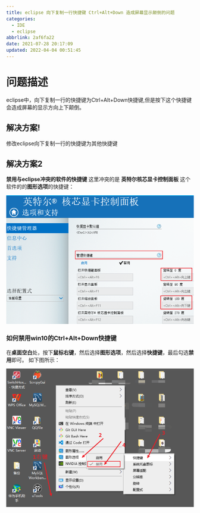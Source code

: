 ```yaml
---
title: eclipse 向下复制一行快捷键 Ctrl+Alt+Down 造成屏幕显示颠倒的问题
categories: 
  - IDE
  - eclipse
abbrlink: 2af6fa22
date: 2021-07-28 20:17:09
updated: 2022-04-04 00:51:45
---
```

# 问题描述
eclipse中，向下复制一行的快捷键为Ctrl+Alt+Down快捷键,但是按下这个快捷键会造成屏幕的显示方向上下颠倒。
## 解决方案!
修改eclipse向下复制一行的快捷键为其他快捷键
## 解决方案2
**禁用与eclipse冲突的软件的快捷键**
这里冲突的是 **英特尔核芯显卡控制面板** 这个软件的的**图形选项**的快捷键：

![image-20210728202935223](https://raw.githubusercontent.com/lanlan2017/images/master/Blog/Sum/20210728202935.png)

### 如何禁用win10的Ctrl+Alt+Down快捷键
在**桌面空白**处，按下**鼠标右键**，然后选择**图形选项**，然后选择**快捷键**，最后勾选**禁用**即可。
如下图所示：

![image-20210728202253098](https://raw.githubusercontent.com/lanlan2017/images/master/Blog/Sum/20210728202300.png)

